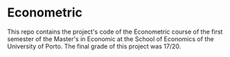 # Econometric
This repo contains the project's code of the Econometric course of the first semester of the Master's in Economic at the School of Economics of the University of Porto. The final grade of this project was 17/20.

